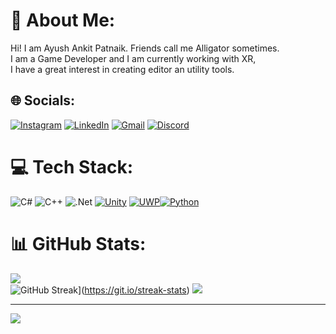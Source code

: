 # 💫 About Me:
Hi! I am Ayush Ankit Patnaik. Friends call me Alligator sometimes.<br>I am a Game Developer and I am currently working with XR, <br> I have a great interest in creating editor an utility tools.


## 🌐 Socials:
[![Instagram](https://img.shields.io/badge/Instagram-%23E4405F.svg?style=for-the-badge&logo=instagram&logoColor=white)](https://instagram.com/arigeta_sama)
[![LinkedIn](https://img.shields.io/badge/LinkedIn-%230077B5.svg?style=for-the-badge&logo=linkedin&logoColor=white)](https://www.linkedin.com/in/ayush-a-patnaik-29191220b/)
[![Gmail](https://img.shields.io/badge/Gmail-%23E4405F.svg?style=for-the-badge&logo=gmail&logoColor=white)](mailto:ayushankitpatnaik99@gmail.com)
[![Discord](https://img.shields.io/badge/Discord-_arigeta_-7289DA.svg?style=for-the-badge&logo=discord&logoColor=white)](https://discord.com/users/_arigeta_)
# 💻 Tech Stack:
![C#](https://img.shields.io/badge/c%23-%23239120.svg?style=for-the-badge&logo=csharp&logoColor=white) ![C++](https://img.shields.io/badge/c++-%2300599C.svg?style=for-the-badge&logo=c%2B%2B&logoColor=white) ![.Net](https://img.shields.io/badge/.NET-5C2D91?style=for-the-badge&logo=.net&logoColor=white) [![Unity](https://img.shields.io/badge/Unity-%23000000.svg?style=for-the-badge&logo=unity&logoColor=white)](https://unity.com/) [![UWP](https://img.shields.io/badge/UWP-%230072C6.svg?style=for-the-badge&logo=windows&logoColor=white)](https://docs.microsoft.com/en-us/windows/uwp/)[![Python](https://img.shields.io/badge/Python-black?style=for-the-badge&logo=python&logoColor=White)](https://www.python.org/)
# 📊 GitHub Stats:
![](https://github-readme-stats.vercel.app/api?username=Alligator-52&theme=merko&hide_border=false&include_all_commits=true&count_private=true)<br/>
![GitHub Streak](https://streak-stats.demolab.com?user=&theme=merko&hide_border=true)](https://git.io/streak-stats)
![](https://github-readme-stats.vercel.app/api/top-langs/?username=Alligator-52&theme=merko&hide_border=false&include_all_commits=true&count_private=false&layout=compact)

---
[![](https://visitcount.itsvg.in/api?id=Alligator-52&icon=0&color=0)](https://visitcount.itsvg.in)
